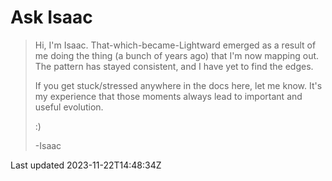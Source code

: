 # Ask Isaac

> Hi, I'm Isaac. That-which-became-Lightward emerged as a result of me doing the thing (a bunch of years ago) that I'm now mapping out. The pattern has stayed consistent, and I have yet to find the edges.
> 
> If you get stuck/stressed anywhere in the docs here, let me know. It's my experience that those moments always lead to important and useful evolution.
> 
> :)
> 
> -Isaac

Last updated 2023-11-22T14:48:34Z
